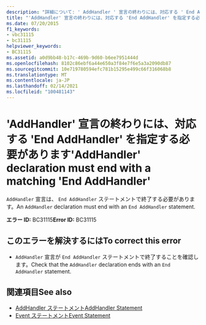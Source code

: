 ```yaml
---
description: "詳細について: ' AddHandler ' 宣言の終わりには、対応する ' End AddHandler ' を指定しなければなりません"
title: "'AddHandler' 宣言の終わりには、対応する 'End AddHandler' を指定する必要があります"
ms.date: 07/20/2015
f1_keywords:
- vbc31115
- bc31115
helpviewer_keywords:
- BC31115
ms.assetid: a0d9bb48-b17c-469b-9d60-b6ee7951444d
ms.openlocfilehash: 8102c86ebf6a44e650a3f84e7f6e5a3a2090db87
ms.sourcegitcommit: 10e719780594efc781b15295e499c66f316068b8
ms.translationtype: MT
ms.contentlocale: ja-JP
ms.lasthandoff: 02/14/2021
ms.locfileid: "100481143"
---
```

# <a name="addhandler-declaration-must-end-with-a-matching-end-addhandler"></a><span data-ttu-id="038be-103">'AddHandler' 宣言の終わりには、対応する 'End AddHandler' を指定する必要があります</span><span class="sxs-lookup"><span data-stu-id="038be-103">'AddHandler' declaration must end with a matching 'End AddHandler'</span></span>

<span data-ttu-id="038be-104">`AddHandler` 宣言は、 `End AddHandler` ステートメントで終了する必要があります。</span><span class="sxs-lookup"><span data-stu-id="038be-104">An `AddHandler` declaration must end with an `End AddHandler` statement.</span></span>  
  
 <span data-ttu-id="038be-105">**エラー ID:** BC31115</span><span class="sxs-lookup"><span data-stu-id="038be-105">**Error ID:** BC31115</span></span>  
  
## <a name="to-correct-this-error"></a><span data-ttu-id="038be-106">このエラーを解決するには</span><span class="sxs-lookup"><span data-stu-id="038be-106">To correct this error</span></span>  
  
- <span data-ttu-id="038be-107">`AddHandler` 宣言が `End AddHandler` ステートメントで終了することを確認します。</span><span class="sxs-lookup"><span data-stu-id="038be-107">Check that the `AddHandler` declaration ends with an `End AddHandler` statement.</span></span>  
  
## <a name="see-also"></a><span data-ttu-id="038be-108">関連項目</span><span class="sxs-lookup"><span data-stu-id="038be-108">See also</span></span>

- [<span data-ttu-id="038be-109">AddHandler ステートメント</span><span class="sxs-lookup"><span data-stu-id="038be-109">AddHandler Statement</span></span>](../language-reference/statements/addhandler-statement.md)
- [<span data-ttu-id="038be-110">Event ステートメント</span><span class="sxs-lookup"><span data-stu-id="038be-110">Event Statement</span></span>](../language-reference/statements/event-statement.md)
